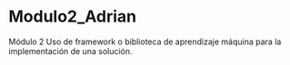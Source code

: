 # Modulo2_Adrian
 Módulo 2 Uso de framework o biblioteca de aprendizaje máquina para la implementación de una solución. 
